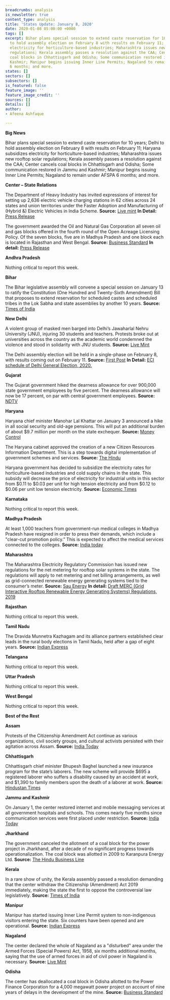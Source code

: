 ```yaml
---
breadcrumbs: analysis
is_newsletter: true
content_type: analysis
title: 'States Update: January 8, 2020'
date: 2020-01-08 05:00:00 +0000
tags: []
excerpt: Bihar plans special session to extend caste reservation for 10 years; Delhi
  to hold assembly election on February 8 with results on February 11; Haryana subsidizes
  electricity for horticulture-based industries; Maharashtra issues new rooftop solar
  regulations; Kerala assembly passes a resolution against the CAA; Center cancels
  coal blocks in Chhattisgarh and Odisha; Some communication restored in Jammu and
  Kashmir; Manipur begins issuing Inner Line Permits; Nagaland to remain under AFSPA
  6 months; and more.
states: []
sectors: []
subsectors: []
is_featured: false
feature_image: ''
feature_image_credit: ''
sources: []
details: []
author:
- Afeena Ashfaque

---
```

**Big News**

Bihar plans special session to extend caste reservation for 10 years; Delhi to hold assembly election on February 8 with results on February 11; Haryana subsidizes electricity for horticulture-based industries; Maharashtra issues new rooftop solar regulations; Kerala assembly passes a resolution against the CAA; Center cancels coal blocks in Chhattisgarh and Odisha; Some communication restored in Jammu and Kashmir; Manipur begins issuing Inner Line Permits; Nagaland to remain under AFSPA 6 months; and more.

**Center – State Relations**

The Department of Heavy Industry has invited expressions of interest for setting up 2,636 electric vehicle charging stations in 62 cities across 24 states and union territories under the Faster Adoption and Manufacturing of (Hybrid &) Electric Vehicles in India Scheme. **Source:** [Live mint](https://www.livemint.com/politics/policy/government-approves-2-636-new-charging-stations-in-62-cities-prakash-javadekar-11578076280181.html) **In Detail:** [Press Release](https://pib.gov.in/newsite/pmreleases.aspx?mincode=53)

The government awarded the Oil and Natural Gas Corporation all seven oil and gas blocks offered in the fourth round of the Open Acreage Licensing Policy. Of the seven blocks, five are in Madhya Pradesh and one block each is located in Rajasthan and West Bengal. **Source:** [Business Standard](https://www.business-standard.com/article/companies/ongc-bags-all-seven-blocks-on-offer-under-fourth-round-of-licensing-policy-120010200985_1.html) **In detail:** [Press Release](https://pib.gov.in/newsite/PrintRelease.aspx?relid=196249)

**Andhra Pradesh**

Nothing critical to report this week.

**Bihar**

The Bihar legislative assembly will convene a special session on January 13 to ratify the Constitution (One Hundred and Twenty-Sixth Amendment) Bill that proposes to extend reservation for scheduled castes and scheduled tribes in the Lok Sabha and state assemblies by another 10 years. **Source:** [Times of India](https://timesofindia.indiatimes.com/city/patna/special-assembly-session-on-jan-13/articleshow/73102300.cms)

**New Delhi**

A violent group of masked men barged into Delhi’s Jawaharlal Nehru University (JNU), injuring 30 students and teachers. Protests broke out at universities across the country as the academic world condemned the violence and stood in solidarity with JNU students. **Source:** [Live Mint](https://www.livemint.com/news/india/political-blame-game-escalates-over-violence-on-jnu-campus-11578332787368.html)

The Delhi assembly election will be held in a single-phase on February 8, with results coming out on February 11. **Source:** [First Post](https://www.firstpost.com/politics/delhi-election-dates-2020-live-updates-time-full-schedule-latest-news-election-commission-announced-dates-for-mcd-vidhan-sabha-assembly-polls-today-aap-bjp-congress-7866341.html) **In Detail:** [ECI schedule of Delhi General Election, 2020.](https://eci.gov.in/files/file/11567-schedule-of-general-election-to-the-legislative-assembly-of-nct-of-delhi-2020/)

**Gujarat**

The Gujarat government hiked the dearness allowance for over 900,000 state government employees by five percent. The dearness allowance will now be 17 percent, on par with central government employees. **Source:** [NDTV](https://www.ndtv.com/india-news/gujarat-government-increases-da-dearness-allowance-by-5-2157372)

**Haryana**

Haryana chief minister Manohar Lal Khattar on January 3 announced a hike in all social security and old-age pensions. This will put an additional burden of about $9.7 million per month on the state exchequer. **Source:** [Money Control](https://www.moneycontrol.com/news/india/cm-manohar-lal-khattar-raises-social-security-pensions-in-haryana-4785121.html)

The Haryana cabinet approved the creation of a new Citizen Resources Information Department. This is a step towards digital implementation of government schemes and services. **Source:** [The Hindu](https://www.thehindu.com/news/national/other-states/haryana-cabinet-approves-creation-of-new-department/article30473409.ece)

Haryana government has decided to subsidize the electricity rates for horticulture-based industries and cold supply chains in the state. This subsidy will decrease the price of electricity for industrial units in this sector from $0.11 to $0.03 per unit for high tension electricity and from $0.12 to $0.06 per unit low tension electricity. **Source:** [Economic Times](https://energy.economictimes.indiatimes.com/news/power/haryana-govt-to-subsidise-electricity-rates-for-horticulture-industry/73043088)

**Karnataka**

Nothing critical to report this week.

**Madhya Pradesh**

At least 1,000 teachers from government-run medical colleges in Madhya Pradesh have resigned in order to press their demands, which include a "clear-cut promotion policy.” This is expected to affect the medical services connected to the colleges. **Source:** [India today](https://www.indiatoday.in/india/story/madhya-pradesh-1-000-medical-college-teachers-quit-to-press-demands-1633486-2020-01-02)

**Maharashtra**

The Maharashtra Electricity Regulatory Commission has issued new regulations for the net metering for rooftop solar systems in the state. The regulations will apply to net metering and net billing arrangements, as well as grid-connected renewable energy generating systems tied to the consumer’s meter. **Source:** [Sau Energy](https://www.saurenergy.com/solar-energy-news/maharashtra-issues-rooftop-solar-net-metering-regulations) **In detail:** [Draft MERC (Grid Interactive Rooftop Renewable Energy Generating Systems) Regulations, 2019](https://www.merc.gov.in/faces/merc/common/outputClient.xhtml)

**Rajasthan**

Nothing critical to report this week.

**Tamil Nadu**

The Dravida Munnetra Kazhagam and its alliance partners established clear leads in the rural body elections in Tamil Nadu, held after a gap of eight years. **Source:** [Indian Express](https://indianexpress.com/article/india/dmk-led-alliance-emerges-victorious-in-tamil-nadu-local-body-polls/)

**Telangana**

Nothing critical to report this week.

**Uttar Pradesh**

Nothing critical to report this week.

**West Bengal**

Nothing critical to report this week.

**Best of the Rest**

**Assam**

Protests of the Citizenship Amendment Act continue as various organizations, civil society groups, and cultural activists persisted with their agitation across Assam. **Source:** [India Today](https://www.indiatoday.in/india/story/anti-caa-stir-continues-assam-protest-organised-parts-state-1634021-2020-01-05)

**Chhattisgarh**

Chhattisgarh chief minister Bhupesh Baghel launched a new insurance program for the state’s laborers. The new scheme will provide $695 a registered laborer who suffers a disability caused by an accident at work, and $1,390 to family members upon the death of a laborer at work. **Source:** [Hindustan Times](https://www.hindustantimes.com/india-news/chhattisgarh-government-launches-financial-scheme-for-labourers/story-9E5sejt1tctt8IuHnz5LNP.html)

**Jammu and Kashmir**

On January 1, the center restored internet and mobile messaging services at all government hospitals and schools. This comes nearly five months since communication services were first placed under restriction. **Source:** [India Today](https://www.indiatoday.in/india/story/jammu-kashmir-sms-all-mobiles-internet-hositals-schools-restored-midnight-1632935-2019-12-31)

**Jharkhand**

The government canceled the allotment of a coal block for the power project in Jharkhand, after a decade of no significant progress towards operationalization. The coal block was allotted in 2009 to Karanpura Energy Ltd. **Source:** [The Hindu Business Line](https://www.thehindubusinessline.com/economy/government-deallocates-coal-block-in-jharkhand-allotted-for-power-project/article30449428.ece)

**Kerala**

In a rare show of unity, the Kerala assembly passed a resolution demanding that the center withdraw the Citizenship (Amendment) Act 2019 immediately, making the state the first to oppose the controversial law legislatively. **Source:** [Times of India](https://timesofindia.indiatimes.com/india/kerala-passes-resolution-seeking-caa-withdrawal/articleshow/73052975.cms)

**Manipur**

Manipur has started issuing Inner Line Permit system to non-indigenous visitors entering the state. Six counters have been opened and are operational. **Source:** [Indian Express](https://indianexpress.com/article/north-east-india/manipur/inner-line-permit-comes-into-force-in-manipur-temporary-permit-to-be-issued-for-15-days/)

**Nagaland**

The center declared the whole of Nagaland as a "disturbed" area under the Armed Forces (Special Powers) Act, 1958, six months additional months, saying that the use of armed forces in aid of civil power in Nagaland is necessary. **Source:** [Live Mint](https://www.livemint.com/news/india/entire-nagaland-declared-disturbed-afspa-extended-for-six-more-months-11577714452217.html)

**Odisha**

The center has deallocated a coal block in Odisha allotted to the Power Finance Corporation for a 4,000 megawatt power project on account of nine years of delays in the development of the mine. **Source:** [Business Standard](https://www.business-standard.com/article/pti-stories/centre-deallocates-coal-block-allotted-to-pfc-arm-for-power-project-120010500461_1.html)
